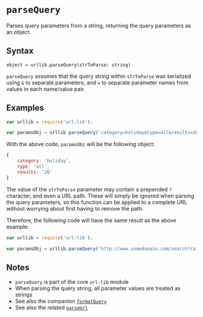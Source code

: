 # `parseQuery`

Parses query parameters from a string, returning the query parameters as an object.

## Syntax

`object = urllib.parseQuery(strToParse: string)`

`parseQuery` assumes that the query string within `strToParse` was serialized using `&` to separate parameters, and `=` to separate parameter names from values in each name/value pair.

## Examples

```js
var urllib = require('url-lib');

var paramsObj = urllib.parseQuery('category=holiday&type=all&results=20');
```

With the above code, `paramsObj` will be the following object:

```js
{
    category: 'holiday',
    type: 'all',
    results: '20'
}
```

The value of the `strToParse` parameter may contain a prepended `?` character, and even a URL path. These will simply be ignored when parsing the query parameters, so this function can be applied to a complete URL without worrying about first having to remove the path.

Therefore, the following code will have the same result as the above example:

```js
var urllib = require('url-lib');

var paramsObj = urllib.parseQuery('http://www.somedomain.com/search?category=holiday&type=all&results=20');
```

## Notes

- `parseQuery` is part of the core `url-lib` module
- When parsing the query string, all parameter values are treated as strings
- See also the companion [`formatQuery`](formatQuery.md)
- See also the related [`parseUrl`](parseUrl.md)
